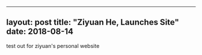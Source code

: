 
---
layout: post
title: "Ziyuan He, Launches Site"
date: 2018-08-14
---

test out for ziyuan's personal website

